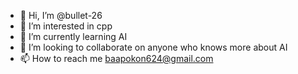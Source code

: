 - 👋 Hi, I’m @bullet-26
- 👀 I’m interested in cpp
- 🌱 I’m currently learning AI
- 💞️ I’m looking to collaborate on anyone who knows more about AI
- 📫 How to reach me baapokon624@gmail.com

<!---
bullet-26/bullet-26 is a ✨ special ✨ repository because its `README.md` (this file) appears on your GitHub profile.
You can click the Preview link to take a look at your changes.
--->
